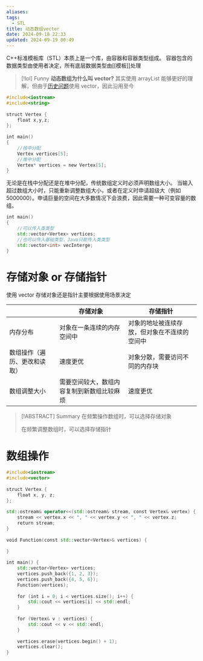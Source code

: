 ```yaml
---
aliases: 
tags:
  - STL
title: 动态数组vector
date: 2024-09-18 22:33
updated: 2024-09-19 00:49
---
```

C++标准模板库（STL）本质上是一个库，由容器和容器类型组成。
容器包含的数据类型由使用者决定，所有底层数据类型由[[模板]]处理

>[!lol] Funny
>**动态数组为什么叫 vector?**
>其实使用 arrayList 能够更好的理解，但由于[历史问题](https://en.wikipedia.org/wiki/Sequence_container_(C%2B%2B)#History)使用 vector，因此沿用至今 

```cpp
#include<iostream>  
#include<string>  
  
struct Vertex {  
    float x,y,z;  
};  
  
int main()  
{  
    //栈中分配  
    Vertex vertices[5];  
    //堆中分配  
    Vertex* vertices = new Vertex[5];  
}
```

无论是在栈中分配还是在堆中分配，传统数组定义时必须声明数组大小。
当输入超过数组大小时，只能重新调整数组大小，或者在定义时申请超级大（例如 5000000）。申请巨量的空间在大多数情况下会浪费，因此需要一种可变容量的数组。

```cpp
int main()  
{  
    //可以传入类类型  
    std::vector<Vertex> vertices;  
    //也可以传入基础类型，Java只能传入类类型  
    std::vector<int> vecInterge;  
}
```

# 存储对象 or 存储指针
使用 vector 存储对象还是指针主要根据使用场景决定

|                | 存储对象                  | 存储指针                   |
| -------------- | --------------------- | ---------------------- |
| 内存分布           | 对象在一条连续的内存空间中         | 对象的地址被连续存放，但对象在不连续的空间中 |
| 数组操作（遍历、更改和读取） | 速度更优                  | 对象分散，需要访问不同的内存块        |
| 数组调整大小         | 需要空间较大，数组内容复制到新数组比较麻烦 | 速度更优                   |

> [!ABSTRACT] Summary
> 在频繁操作数组时，可以选择存储对象
> 
> 在频繁调整数组时，可以选择存储指针


# 数组操作

```cpp
#include<iostream>  
#include<vector>  
  
struct Vertex {  
    float x, y, z;  
};  
  
std::ostream& operator<<(std::ostream& stream, const Vertex& vertex) {  
    stream << vertex.x << ", " << vertex.y << ", " << vertex.z;  
    return stream;  
}  
  
void Function(const std::vector<Vertex>& vertices) {  
  
}  
  
int main() {  
    std::vector<Vertex> vertices;  
    vertices.push_back({1, 2, 3});  
    vertices.push_back({4, 5, 6});  
    Function(vertices);  
  
    for (int i = 0; i < vertices.size(); i++) {  
        std::cout << vertices[i] << std::endl;  
    }  
  
    for (Vertex& v : vertices) {  
        std::cout << v << std::endl;  
    }  
  
    vertices.erase(vertices.begin() + 1);  
    vertices.clear();  
}
```